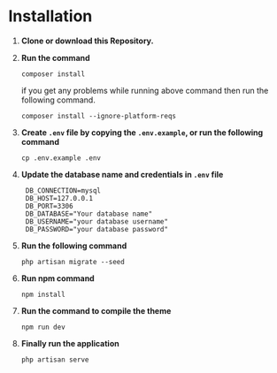# Installation

1. **Clone or download this Repository.**
2. **Run the command**

    ```
    composer install
    ```

    if you get any problems while running above command then run the following command.

    ```
    composer install --ignore-platform-reqs
    ```

3. **Create `.env` file by copying the `.env.example`, or run the following command**

    ```
    cp .env.example .env
    ```

4. **Update the database name and credentials in `.env` file**
    ```
     DB_CONNECTION=mysql
     DB_HOST=127.0.0.1
     DB_PORT=3306
     DB_DATABASE="Your database name"
     DB_USERNAME="your database username"
     DB_PASSWORD="your database password"
    ```
5. **Run the following command**
    ```
    php artisan migrate --seed
    ```
6. **Run npm command**
    ```
    npm install
    ```
7. **Run the command to compile the theme**
    ```
    npm run dev
    ```
8. **Finally run the application**
    ```
    php artisan serve
    ```
